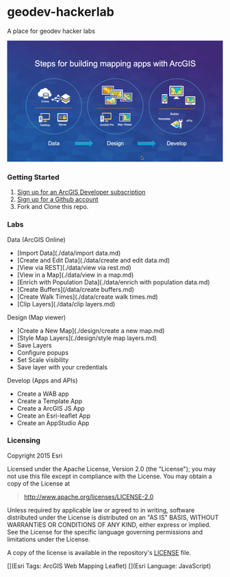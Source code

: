 # geodev-hackerlab
A place for geodev hacker labs

![Steps](./images/mapappsteps.png)

### Getting Started

1. [Sign up for an ArcGIS Developer subscription](https://developers.arcgis.com/en/sign-up/)
2. [Sign up for a Github account](http://github.com/join)
3. Fork and Clone this repo.

### Labs

Data (ArcGIS Online)
* [Import Data](./data/import data.md)
* [Create and Edit Data](./data/create and edit data.md)
* [View via REST](./data/view via rest.md)
* [View in a Map](./data/view in a map.md)
* [Enrich with Population Data](./data/enrich with population data.md)
* [Create Buffers](/data/create buffers.md)
* [Create Walk Times](./data/create walk times.md)
* [Clip Layers](./data/clip layers.md)

Design (Map viewer)
* [Create a New Map](./design/create a new map.md)
* [Style Map Layers](./design/style map layers.md)
* Save Layers
* Configure popups
* Set Scale visibility
* Save layer with your credentials

Develop (Apps and APIs)
* Create a WAB app
* Create a Template App
* Create a ArcGIS JS App
* Create an Esri-leaflet App
* Create an AppStudio App

### Licensing
Copyright 2015 Esri

Licensed under the Apache License, Version 2.0 (the "License");
you may not use this file except in compliance with the License.
You may obtain a copy of the License at

> http://www.apache.org/licenses/LICENSE-2.0

Unless required by applicable law or agreed to in writing, software
distributed under the License is distributed on an "AS IS" BASIS,
WITHOUT WARRANTIES OR CONDITIONS OF ANY KIND, either express or implied.
See the License for the specific language governing permissions and
limitations under the License.

A copy of the license is available in the repository's [LICENSE](./license.txt) file.

[](Esri Tags: ArcGIS Web Mapping Leaflet)
[](Esri Language: JavaScript)